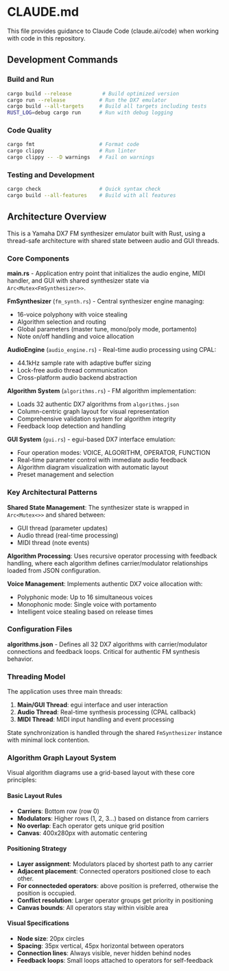 # CLAUDE.md

This file provides guidance to Claude Code (claude.ai/code) when working with code in this repository.

## Development Commands

### Build and Run
```bash
cargo build --release          # Build optimized version
cargo run --release           # Run the DX7 emulator
cargo build --all-targets     # Build all targets including tests
RUST_LOG=debug cargo run      # Run with debug logging
```

### Code Quality
```bash
cargo fmt                     # Format code
cargo clippy                  # Run linter
cargo clippy -- -D warnings   # Fail on warnings
```

### Testing and Development
```bash
cargo check                   # Quick syntax check
cargo build --all-features    # Build with all features
```

## Architecture Overview

This is a Yamaha DX7 FM synthesizer emulator built with Rust, using a thread-safe architecture with shared state between audio and GUI threads.

### Core Components

**main.rs** - Application entry point that initializes the audio engine, MIDI handler, and GUI with shared synthesizer state via `Arc<Mutex<FmSynthesizer>>`.

**FmSynthesizer** (`fm_synth.rs`) - Central synthesizer engine managing:
- 16-voice polyphony with voice stealing
- Algorithm selection and routing
- Global parameters (master tune, mono/poly mode, portamento)
- Note on/off handling and voice allocation

**AudioEngine** (`audio_engine.rs`) - Real-time audio processing using CPAL:
- 44.1kHz sample rate with adaptive buffer sizing
- Lock-free audio thread communication
- Cross-platform audio backend abstraction

**Algorithm System** (`algorithms.rs`) - FM algorithm implementation:
- Loads 32 authentic DX7 algorithms from `algorithms.json`
- Column-centric graph layout for visual representation
- Comprehensive validation system for algorithm integrity
- Feedback loop detection and handling

**GUI System** (`gui.rs`) - egui-based DX7 interface emulation:
- Four operation modes: VOICE, ALGORITHM, OPERATOR, FUNCTION
- Real-time parameter control with immediate audio feedback
- Algorithm diagram visualization with automatic layout
- Preset management and selection

### Key Architectural Patterns

**Shared State Management**: The synthesizer state is wrapped in `Arc<Mutex<>>` and shared between:
- GUI thread (parameter updates)
- Audio thread (real-time processing)
- MIDI thread (note events)

**Algorithm Processing**: Uses recursive operator processing with feedback handling, where each algorithm defines carrier/modulator relationships loaded from JSON configuration.

**Voice Management**: Implements authentic DX7 voice allocation with:
- Polyphonic mode: Up to 16 simultaneous voices
- Monophonic mode: Single voice with portamento
- Intelligent voice stealing based on release times

### Configuration Files

**algorithms.json** - Defines all 32 DX7 algorithms with carrier/modulator connections and feedback loops. Critical for authentic FM synthesis behavior.

### Threading Model

The application uses three main threads:
1. **Main/GUI Thread**: egui interface and user interaction
2. **Audio Thread**: Real-time synthesis processing (CPAL callback)
3. **MIDI Thread**: MIDI input handling and event processing

State synchronization is handled through the shared `FmSynthesizer` instance with minimal lock contention.

### Algorithm Graph Layout System

Visual algorithm diagrams use a grid-based layout with these core principles:

#### Basic Layout Rules
- **Carriers**: Bottom row (row 0) 
- **Modulators**: Higher rows (1, 2, 3...) based on distance from carriers
- **No overlap**: Each operator gets unique grid position
- **Canvas**: 400x280px with automatic centering

#### Positioning Strategy
- **Layer assignment**: Modulators placed by shortest path to any carrier
- **Adjacent placement**: Connected operators positioned close to each other.
- **For connecteded operators**: above position is preferred, otherwise the position is occupied.
- **Conflict resolution**: Larger operator groups get priority in positioning
- **Canvas bounds**: All operators stay within visible area

#### Visual Specifications
- **Node size**: 20px circles
- **Spacing**: 35px vertical, 45px horizontal between operators
- **Connection lines**: Always visible, never hidden behind nodes
- **Feedback loops**: Small loops attached to operators for self-feedback 